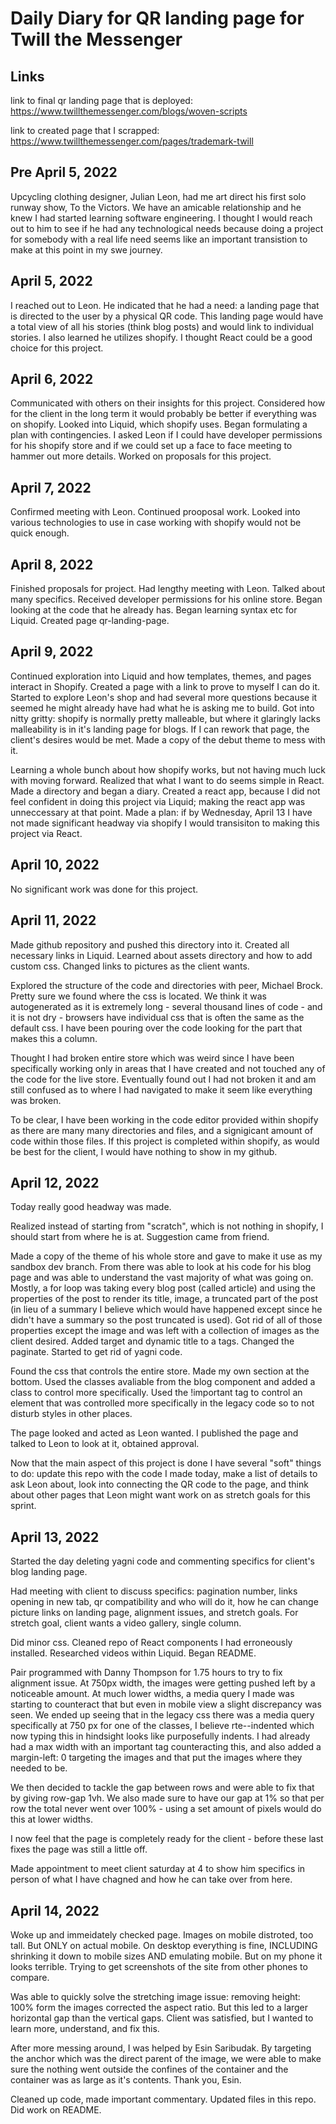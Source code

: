 # Daily Diary for QR landing page for Twill the Messenger

## Links

link to final qr landing page that is deployed:
https://www.twillthemessenger.com/blogs/woven-scripts

link to created page that I scrapped: 
https://www.twillthemessenger.com/pages/trademark-twill

## Pre April 5, 2022

Upcycling clothing designer, Julian Leon, had me art direct his first solo runway show, To the Victors. We have an amicable relationship and he knew I had started learning software engineering. I thought I would reach out to him to see if he had any technological needs because doing a project for somebody with a real life need seems like an important transistion to make at this point in my swe journey.

## April 5, 2022

I reached out to Leon. He indicated that he had a need: a landing page that is directed to the user by a physical QR code. This landing page would have a total view of all his stories (think blog posts) and would link to individual stories. I also learned he utilizes shopify. I thought React could be a good choice for this project.

## April 6, 2022

Communicated with others on their insights for this project. Considered how for the client in the long term it would probably be better if everything was on shopify. Looked into Liquid, which shopify uses. Began formulating a plan with contingencies. I asked Leon if I could have developer permissions for his shopify store and if we could set up a face to face meeting to hammer out more details. Worked on proposals for this project.

## April 7, 2022

Confirmed meeting with Leon. Continued prooposal work. Looked into various technologies to use in case working with shopify would not be quick enough.

## April 8, 2022

Finished proposals for project. Had lengthy meeting with Leon. Talked about many specifics. Received developer permissions for his online store. Began looking at the code that he already has. Began learning syntax etc for Liquid. Created page qr-landing-page.

## April 9, 2022

Continued exploration into Liquid and how templates, themes, and pages interact in Shopify. Created a page with a link to prove to myself I can do it. Started to explore Leon's shop and had several more questions because it seemed he might already have had what he is asking me to build. Got into nitty gritty: shopify is normally pretty malleable, but where it glaringly lacks malleability is in it's landing page for blogs. If I can rework that page, the client's desires would be met. Made a copy of the debut theme to mess with it.

Learning a whole bunch about how shopify works, but not having much luck with moving forward. Realized that what I want to do seems simple in React. Made a directory and began a diary. Created a react app, because I did not feel confident in doing this project via Liquid; making the react app was unneccessary at that point. Made a plan: if by Wednesday, April 13 I have not made significant headway via shopify I would transisiton to making this project via React.


## April 10, 2022

No significant work was done for this project.

## April 11, 2022

Made github repository and pushed this directory into it. Created all necessary links in Liquid. Learned about assets directory and how to add custom css. Changed links to pictures as the client wants. 

Explored the structure of the code and directories with peer, Michael Brock. Pretty sure we found where the css is located. We think it was autogenerated as it is extremely long - several thousand lines of code - and it is not dry - browsers have individual css that is often the same as the default css. I have been pouring over the code looking for the part that makes this a column. 

Thought I had broken entire store which was weird since I have been specifically working only in areas that I have created and not touched any of the code for the live store. Eventually found out I had not broken it and am still confused as to where I had navigated to make it seem like everything was broken. 

To be clear, I have been working in the code editor provided within shopify as there are many many directories and files, and a signigicant amount of code within those files. If this project is completed within shopify, as would be best for the client, I would have nothing to show in my github.


## April 12, 2022

Today really good headway was made.

Realized instead of starting from "scratch", which is not nothing in shopify, I should start from where he is at. Suggestion came from friend.

Made a copy of the theme of his whole store and gave to make it use as my sandbox dev branch. From there was able to look at his code for his blog page and was able to understand the vast majority of what was going on. Mostly, a for loop was taking every blog post (called article) and using the properties of the post to render its title, image, a truncated part of the post (in lieu of a summary I believe which would have happened except since he didn't have a summary so the post truncated is used). Got rid of all of those properties except the image and was left with a collection of images as the client desired. Added target and dynamic title to a tags. Changed the paginate. Started to get rid of yagni code.

Found the css that controls the entire store. Made my own section at the bottom. Used the classes avaliable from the blog component and added a class to control more specifically. Used the !important tag to control an element that was controlled more specifically in the legacy code so to not disturb styles in other places.

The page looked and acted as Leon wanted. I published the page and talked to Leon to look at it, obtained approval. 

Now that the main aspect of this project is done I have several "soft" things to do: update this repo with the code I made today, make a list of details to ask Leon about, look into connecting the QR code to the page, and think about other pages that Leon might want work on as stretch goals for this sprint.

## April 13, 2022

Started the day deleting yagni code and commenting specifics for client's blog landing page.

Had meeting with client to discuss specifics: pagination number, links opening in new tab, qr compatibility and who will do it, how he can change picture links on landing page, alignment issues, and stretch goals. For stretch goal, client wants a video gallery, single column. 

Did minor css. Cleaned repo of React components I had erroneously installed. Researched videos within Liquid. Began README.

Pair programmed with Danny Thompson for 1.75 hours to try to fix alignment issue. At 750px width, the images were getting pushed left by a noticeable amount. At much lower widths, a media query I made was starting to counteract that but even in mobile view a slight discrepancy was seen. We ended up seeing that in the legacy css there was a media query specifically at 750 px for one of the classes, I believe rte--indented which now typing this in hindsight looks like purposefully indents. I had already had a max width with an important tag counteracting this, and also added a margin-left: 0 targeting the images and that put the images where they needed to be. 

We then decided to tackle the gap between rows and were able to fix that by giving row-gap 1vh. We also made sure to have our gap at 1% so that per row the total never went over 100% - using a set amount of pixels would do this at lower widths.

I now feel that the page is completely ready for the client - before these last fixes the page was still a little off.

Made appointment to meet client saturday at 4 to show him specifics in person of what I have chagned and how he can take over from here.

## April 14, 2022

Woke up and immeidately checked page. Images on mobile distroted, too tall. But ONLY on actual mobile. On desktop everything is fine, INCLUDING shrinking it down to mobile sizes AND emulating mobile. But on my phone it looks terrible. Trying to get screenshots of the site from other phones to compare.

Was able to quickly solve the stretching image issue: removing height: 100% form the images corrected the aspect ratio. But this led to a larger horizontal gap than the vertical gaps. Client was satisfied, but I wanted to learn more, understand, and fix this.

After more messing around, I was helped by Esin Saribudak. By targeting the anchor which was the direct parent of the image, we were able to make sure the nothing went outside the confines of the container and the container was as large as it's contents. Thank you, Esin.

Cleaned up code, made important commentary. Updated files in this repo. Did work on README.